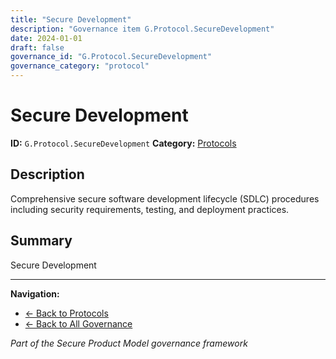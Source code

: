 ```yaml
---
title: "Secure Development"
description: "Governance item G.Protocol.SecureDevelopment"
date: 2024-01-01
draft: false
governance_id: "G.Protocol.SecureDevelopment"
governance_category: "protocol"
---
```


# Secure Development

**ID:** `G.Protocol.SecureDevelopment`
**Category:** [Protocols](../)

## Description

Comprehensive secure software development lifecycle (SDLC) procedures including security requirements, testing, and deployment practices.

## Summary

Secure Development


---

**Navigation:**
- [← Back to Protocols](../)
- [← Back to All Governance](/governance/)

*Part of the Secure Product Model governance framework*
